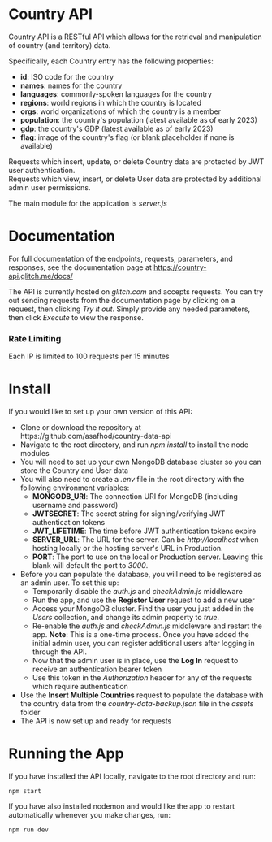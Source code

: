 # Country API

Country API is a RESTful API which allows for the retrieval and manipulation
of country (and territory) data.

Specifically, each Country entry has the following properties:

<ul>
  <li><b>id</b>: ISO code for the country</li>
  <li><b>names</b>: names for the country</li>
  <li><b>languages</b>: commonly-spoken languages for the country</li>
  <li><b>regions</b>: world regions in which the country is located</li>
  <li><b>orgs</b>: world organizations of which the country is a member</li>
  <li><b>population</b>: the country's population (latest available as of early 2023)</li>
  <li><b>gdp</b>: the country's GDP (latest available as of early 2023)</li>
  <li><b>flag</b>: image of the country's flag (or blank placeholder if none is available)</li>
</ul>

Requests which insert, update, or delete Country data are protected by JWT user authentication.<br/>
Requests which view, insert, or delete User data are protected by additional admin user permissions.

The main module for the application is <i>server.js</i>

# Documentation

For full documentation of the endpoints, requests, parameters, and responses,
see the documentation page at https://country-api.glitch.me/docs/

The API is currently hosted on <i>glitch.com</i> and accepts requests. You can try out sending
requests from the documentation page by clicking on a request, then clicking <i>Try it out</i>.
Simply provide any needed parameters, then click <i>Execute</i> to view the response.

### Rate Limiting

Each IP is limited to 100 requests per 15 minutes

# Install

If you would like to set up your own version of this API:<br/>

<ul>
<li>Clone or download the repository at https://github.com/asafhod/country-data-api</li>
<li>Navigate to the root directory, and run <i>npm install</i> to install the node modules</li>
<li>You will need to set up your own MongoDB database cluster so you can store the
Country and User data</li>
<li>You will also need to create a <i>.env</i> file in the root directory with the following
environment variables:

<ul>
    <li><b>MONGODB_URI</b>: The connection URI for MongoDB (including username and password)</li>
    <li><b>JWTSECRET</b>: The secret string for signing/verifying JWT authentication tokens</li>
    <li><b>JWT_LIFETIME</b>: The time before JWT authentication tokens expire</li>
    <li><b>SERVER_URL</b>: The URL for the server. Can be <i>http://localhost</i> when hosting locally
                 or the hosting server's URL in Production.</li>
    <li><b>PORT</b>: The port to use on the local or Production server. Leaving this blank will default the port to <i>3000</i>.</li>
</ul>
</li>
<li>Before you can populate the database, you will need to be registered as an admin user. To set this up:
<ul>
<li>Temporarily disable the <i>auth.js</i> and <i>checkAdmin.js</i> middleware</li>
<li>Run the app, and use the <b>Register User</b> request to add a new user</li>
<li>Access your MongoDB cluster. Find the user you just added in the <i>Users</i> collection, and change its admin property to <i>true</i>.</li>
<li>Re-enable the <i>auth.js</i> and <i>checkAdmin.js</i> middleware and restart the app. <b>Note</b>: This is a one-time process. Once you have added the
initial admin user, you can register additional users after logging in through the API.</li>
<li>Now that the admin user is in place, use the <b>Log In</b> request to receive an authentication bearer token</li>
<li>Use this token in the <i>Authorization</i> header for any of the requests which require authentication</li>
</ul>
</li>
<li>Use the <b>Insert Multiple Countries</b> request to populate the database with the country data from
the <i>country-data-backup.json</i> file in the <i>assets</i> folder</li>
<li>The API is now set up and ready for requests</li>
</ul>

# Running the App

If you have installed the API locally, navigate to the root directory and run:

    npm start

If you have also installed nodemon and would like the app to restart automatically
whenever you make changes, run:

    npm run dev
